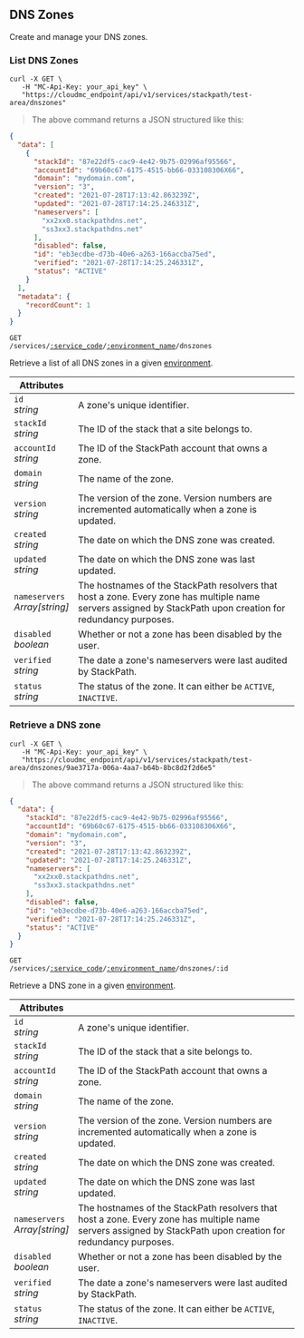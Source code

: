 ## DNS Zones

Create and manage your DNS zones.

<!-------------------- LIST DNS ZONES -------------------->

### List DNS Zones

```shell
curl -X GET \
   -H "MC-Api-Key: your_api_key" \
   "https://cloudmc_endpoint/api/v1/services/stackpath/test-area/dnszones"
```
> The above command returns a JSON structured like this:

```json
{
  "data": [
    {
      "stackId": "87e22df5-cac9-4e42-9b75-02996af95566",
      "accountId": "69b60c67-6175-4515-bb66-033108306X66",
      "domain": "mydomain.com",
      "version": "3",
      "created": "2021-07-28T17:13:42.863239Z",
      "updated": "2021-07-28T17:14:25.246331Z",
      "nameservers": [
        "xx2xx0.stackpathdns.net",
        "ss3xx3.stackpathdns.net"
      ],
      "disabled": false,
      "id": "eb3ecdbe-d73b-40e6-a263-166accba75ed",
      "verified": "2021-07-28T17:14:25.246331Z",
      "status": "ACTIVE"
    }
  ],
  "metadata": {
    "recordCount": 1
  }
}
```

<code>GET /services/<a href="#administration-service-connections">:service_code</a>/<a href="#administration-environments">:environment_name</a>/dnszones</code>

Retrieve a list of all DNS zones in a given [environment](#administration-environments).

Attributes | &nbsp;
------- | -----------
`id`<br/>*string* | A zone's unique identifier. 
`stackId`<br/>*string* | The ID of the stack that a site belongs to.
`accountId`<br/>*string* | The ID of the StackPath account that owns a zone.
`domain`<br/>*string* | The name of the zone.
`version`<br/>*string* | The version of the zone. Version numbers are incremented automatically when a zone is updated.
`created`<br/>*string* | The date on which the DNS zone was created.
`updated`<br/>*string* | The date on which the DNS zone was last updated.
`nameservers`<br/>*Array[string]* | The hostnames of the StackPath resolvers that host a zone. Every zone has multiple name servers assigned by StackPath upon creation for redundancy purposes.
`disabled`<br/>*boolean* | Whether or not a zone has been disabled by the user.
`verified`<br/>*string* | The date a zone's nameservers were last audited by StackPath.
`status`<br/>*string* | The status of the zone. It can either be `ACTIVE`, `INACTIVE`.

<!-------------------- RETRIEVE A DNS ZONE -------------------->

### Retrieve a DNS zone

```shell
curl -X GET \
   -H "MC-Api-Key: your_api_key" \
   "https://cloudmc_endpoint/api/v1/services/stackpath/test-area/dnszones/9ae3717a-006a-4aa7-b64b-8bc8d2f2d6e5"
```
> The above command returns a JSON structured like this:

```json
{
  "data": {
    "stackId": "87e22df5-cac9-4e42-9b75-02996af95566",
    "accountId": "69b60c67-6175-4515-bb66-033108306X66",
    "domain": "mydomain.com",
    "version": "3",
    "created": "2021-07-28T17:13:42.863239Z",
    "updated": "2021-07-28T17:14:25.246331Z",
    "nameservers": [
      "xx2xx0.stackpathdns.net",
      "ss3xx3.stackpathdns.net"
    ],
    "disabled": false,
    "id": "eb3ecdbe-d73b-40e6-a263-166accba75ed",
    "verified": "2021-07-28T17:14:25.246331Z",
    "status": "ACTIVE"
  }
}
```

<code>GET /services/<a href="#administration-service-connections">:service_code</a>/<a href="#administration-environments">:environment_name</a>/dnszones/:id</code>

Retrieve a DNS zone in a given [environment](#administration-environments).

Attributes | &nbsp;
------- | -----------
`id`<br/>*string* | A zone's unique identifier. 
`stackId`<br/>*string* | The ID of the stack that a site belongs to.
`accountId`<br/>*string* | The ID of the StackPath account that owns a zone.
`domain`<br/>*string* | The name of the zone.
`version`<br/>*string* | The version of the zone. Version numbers are incremented automatically when a zone is updated.
`created`<br/>*string* | The date on which the DNS zone was created.
`updated`<br/>*string* | The date on which the DNS zone was last updated.
`nameservers`<br/>*Array[string]* | The hostnames of the StackPath resolvers that host a zone. Every zone has multiple name servers assigned by StackPath upon creation for redundancy purposes.
`disabled`<br/>*boolean* | Whether or not a zone has been disabled by the user.
`verified`<br/>*string* | The date a zone's nameservers were last audited by StackPath.
`status`<br/>*string* | The status of the zone. It can either be `ACTIVE`, `INACTIVE`.
